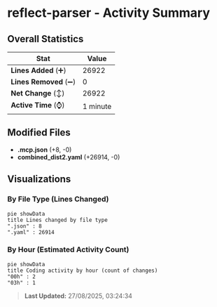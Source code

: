 # reflect-parser - Activity Summary 

## Overall Statistics

| Stat                   | Value                                                             |
| ---------------------- | ----------------------------------------------------------------- |
| **Lines Added** (➕)   | 26922                                          |
| **Lines Removed** (➖) | 0                                        |
| **Net Change** (↕)    | 26922                |
| **Active Time** (⌚)   | 1 minute |


## Modified Files
- **.mcp.json** (+8, -0)
- **combined_dist2.yaml** (+26914, -0)

## Visualizations

### By File Type (Lines Changed)

```mermaid
pie showData
title Lines changed by file type
".json" : 8
".yaml" : 26914
```

### By Hour (Estimated Activity Count)

```mermaid
pie showData
title Coding activity by hour (count of changes)
"00h" : 2
"03h" : 1
```


> **Last Updated:** 27/08/2025, 03:24:34